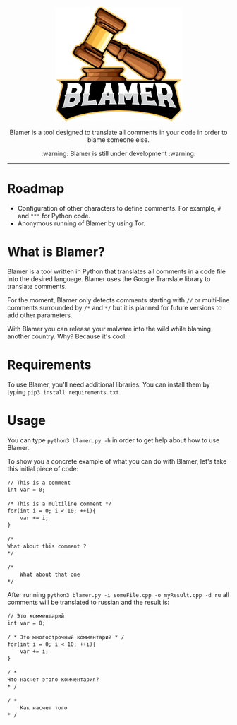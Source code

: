 <p align="center">
  <img width="287" height="258" src="ressources/BLAMER.png">
</p>

<p align="center">
  Blamer is a tool designed to translate all comments in your code in order to blame someone else.
</p>

<p align="center">
  :warning: Blamer is still under development :warning:
</p>

<hr>

# Roadmap
* Configuration of other characters to define comments. For example, `#` and `"""` for Python code.
* Anonymous running of Blamer by using Tor.

# What is Blamer?
Blamer is a tool written in Python that translates all comments in a code file into the desired language. Blamer uses the Google Translate library to translate comments.

For the moment, Blamer only detects comments starting with `//` or multi-line comments surrounded by `/*` and `*/` but it is planned for future versions to add other parameters.

With Blamer you can release your malware into the wild while blaming another country. Why? Because it's cool.

# Requirements
To use Blamer, you'll need additional libraries. You can install them by typing `pip3 install requirements.txt`.

# Usage
You can type `python3 blamer.py -h` in order to get help about how to use Blamer. 

To show you a concrete example of what you can do with Blamer, let's take this initial piece of code:
```
// This is a comment
int var = 0;

/* This is a multiline comment */
for(int i = 0; i < 10; ++i){
    var += i;
}

/*
What about this comment ?
*/

/*
    What about that one
*/
```

After running `python3 blamer.py -i someFile.cpp -o myResult.cpp -d ru` all comments will be translated to russian and the result is:

```
// Это комментарий
int var = 0;

/ * Это многострочный комментарий * /
for(int i = 0; i < 10; ++i){
    var += i;
}

/ *
Что насчет этого комментария?
* /

/ *
    Как насчет того
* /
```
